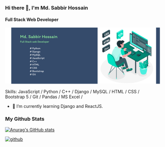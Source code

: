 ### Hi there 👋, I'm Md. Sabbir Hossain
#### Full Stack Web Developer
![Full Stack Web Developer](https://github.com/Sabbir1039/Sabbir1039/blob/main/Banner2.png)


Skills: JavaScript / Python / C++ / Django / MySQL / HTML / CSS / Bootstrap 5 / Git / Pandas / MS Excel /

- 🔭 I’m currently learning Django and ReactJS. 

### My Github Stats

[![Anurag's GitHub stats](https://github-readme-stats.vercel.app/api?username=Sabbir1039&show_icons=true&theme=cobalt)](https://github.com/anuraghazra/github-readme-stats)

[<img src='https://cdn.jsdelivr.net/npm/simple-icons@3.0.1/icons/github.svg' alt='github' height='40'>](https://github.com/Sabbir1039)  

